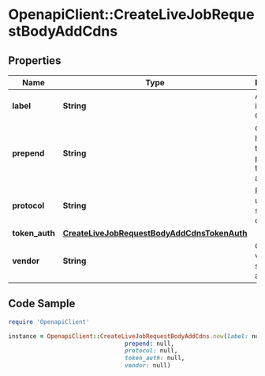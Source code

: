 # OpenapiClient::CreateLiveJobRequestBodyAddCdns

## Properties

Name | Type | Description | Notes
------------ | ------------- | ------------- | -------------
**label** | **String** | A label to identify the CDN. | 
**prepend** | **String** | CDN hostname to be prepended to addresses | 
**protocol** | **String** | Protocol to use for the stream delivery | 
**token_auth** | [**CreateLiveJobRequestBodyAddCdnsTokenAuth**](CreateLiveJobRequestBodyAddCdnsTokenAuth.md) |  | [optional] 
**vendor** | **String** | CDN vendor such as akamai | [optional] 

## Code Sample

```ruby
require 'OpenapiClient'

instance = OpenapiClient::CreateLiveJobRequestBodyAddCdns.new(label: null,
                                 prepend: null,
                                 protocol: null,
                                 token_auth: null,
                                 vendor: null)
```


